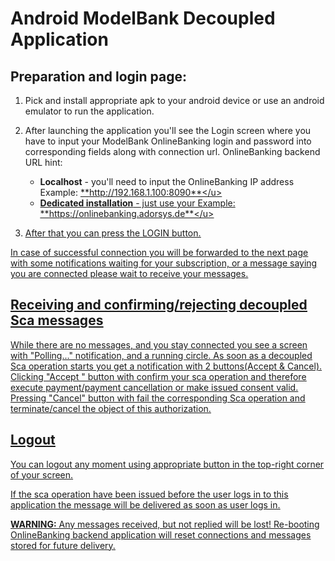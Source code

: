 # Android ModelBank Decoupled Application

## Preparation and login page:

1. Pick and install appropriate apk to your android device or use an android emulator to run the application.
2. After launching the application you'll see the Login screen where you have to input your ModelBank OnlineBanking login and password into corresponding fields along with connection url.
   OnlineBanking backend URL hint:

    - **Localhost** - you'll need to input the OnlineBanking IP address Example: <u>**http://192.168.1.100:8090**</u>
    - **Dedicated installation** - just use your Example: <u>**https://onlinebanking.adorsys.de**</u>

3. After that you can press the LOGIN button.

In case of successful connection you will be forwarded to the next page with some notifications waiting for your subscription, or a message saying you are connected please wait to receive your messages.

## Receiving and confirming/rejecting decoupled Sca messages

While there are no messages, and you stay connected you see a screen with "Polling..." notification, and a running circle. As soon as a decoupled Sca operation starts you get a notification with 2 buttons(Accept & Cancel). Clicking "Accept
" button with confirm your sca operation and therefore execute payment/payment cancellation or make issued consent valid. Pressing "Cancel" button with fail the corresponding Sca operation and terminate/cancel the object of this authorization.

## Logout

You can logout any moment using appropriate button in the top-right corner of your screen.

If the sca operation have been issued before the user logs in to this application the message will be delivered as soon as user logs in.

**WARNING:** Any messages received, but not replied will be lost! Re-booting OnlineBanking backend application will reset connections and messages stored for future delivery.
